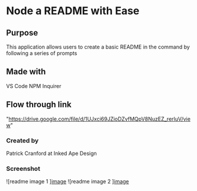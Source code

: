 # Node a README with Ease 

## Purpose 

This application allows users to create a basic README in the command by following a series of prompts 

## Made with 
VS Code NPM Inquirer 

## Flow through link

"https://drive.google.com/file/d/1UJxci69JZioDZvfMQpV8NuzEZ_rerluV/view"

### Created by
Patrick Cranford at Inked Ape Design 

### Screenshot 

![readme image 1 ][image](https://user-images.githubusercontent.com/104169772/176938520-08bf0000-b482-4f92-afaf-533aae14d965.png)
![readme image 2 ][image](https://user-images.githubusercontent.com/104169772/176938600-788e390d-2af4-4ea0-9255-a7d794e6c381.png)
